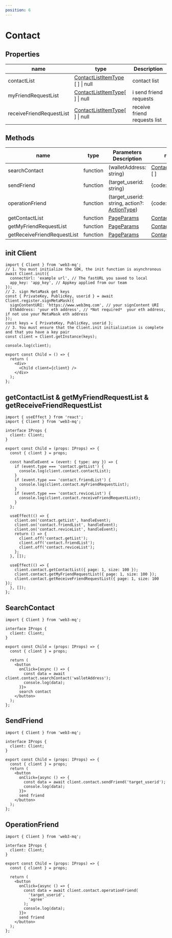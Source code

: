 ```yaml
---
position: 6
---
```


# Contact

## Properties

| name                     | type                                                                                  | Description                  |
| ------------------------ | ------------------------------------------------------------------------------------- | ---------------------------- |
| contactList              | [ContactListItemType](/docs/Web3MQ-SDK/JS-SDK/types/#contactlistitemtype) [ ] \| null | contact list                 |
| myFriendRequestList      | [ContactListItemType](/docs/Web3MQ-SDK/JS-SDK/types/#contactlistitemtype)[ ] \| null  | i send friend requests       |
| receiveFriendRequestList | [ContactListItemType](/docs/Web3MQ-SDK/JS-SDK/types/#contactlistitemtype)[ ] \| null  | receive friend requests list |

## Methods

| name                        | type     | Parameters Description                                                                    | response                                                                      |
| --------------------------- | -------- | ----------------------------------------------------------------------------------------- | ----------------------------------------------------------------------------- |
| searchContact               | function | (walletAddress: string)                                                                   | [ContactListItemType](/docs/Web3MQ-SDK/JS-SDK/types/#contactlistitemtype) [ ] |
| sendFriend                  | function | (target_userid: string)                                                                   | {code: 0, msg: 'ok'}                                                          |
| operationFriend             | function | (target_userid: string, action?: [ActionType](/docs/Web3MQ-SDK/JS-SDK/types/#actiontype)) | {code: 0, msg: 'ok'}                                                          |
| getContactList              | function | [PageParams](/docs/Web3MQ-SDK/JS-SDK/types/#pageparams)                                   | [ContactListItemType](/docs/Web3MQ-SDK/JS-SDK/types/#contactlistitemtype)     |
| getMyFriendRequestList      | function | [PageParams](/docs/Web3MQ-SDK/JS-SDK/types/#pageparams)                                   | [ContactListItemType](/docs/Web3MQ-SDK/JS-SDK/types/#contactlistitemtype)     |
| getReceiveFriendRequestList | function | [PageParams](/docs/Web3MQ-SDK/JS-SDK/types/#pageparams)                                   | [ContactListItemType](/docs/Web3MQ-SDK/JS-SDK/types/#contactlistitemtype)     |

## init Client

```tsx
import { Client } from 'web3-mq';
// 1. You must initialize the SDK, the init function is asynchronous
await Client.init({
  connectUrl: 'example url', // The fastURL you saved to local
  app_key: 'app_key', // Appkey applied from our team
});
// 2. sign MetaMask get keys
const { PrivateKey, PublicKey, userid } = await Client.register.signMetaMask({
  signContentURI: 'https://www.web3mq.com', // your signContent URI
  EthAddress: 'your eth address', // *Not required*  your eth address, if not use your MetaMask eth address
});
const keys = { PrivateKey, PublicKey, userid };
// 3. You must ensure that the Client.init initialization is complete and that you have a key pair
const client = Client.getInstance(keys);

console.log(client);

export const Child = () => {
  return (
    <div>
      <Child client={client} />
    </div>
  );
};
```

## getContactList & getMyFriendRequestList & getReceiveFriendRequestList

```tsx
import { useEffect } from 'react';
import { Client } from 'web3-mq';

interface IProps {
  client: Client;
}

export const Child = (props: IProps) => {
  const { client } = props;

  const handleEvent = (event: { type: any }) => {
    if (event.type === 'contact.getList') {
      console.log(client.contact.contactList);
    }
    if (event.type === 'contact.friendList') {
      console.log(client.contact.myFriendRequestList);
    }
    if (event.type === 'contact.reviceList') {
      console.log(client.contact.receiveFriendRequestList);
    }
  };

  useEffect(() => {
    client.on('contact.getList', handleEvent);
    client.on('contact.friendList', handleEvent);
    client.on('contact.reviceList', handleEvent);
    return () => {
      client.off('contact.getList');
      client.off('contact.friendList');
      client.off('contact.reviceList');
    };
  }, []);

  useEffect(() => {
    client.contact.getContactList({ page: 1, size: 100 });
    client.contact.getMyFriendRequestList({ page: 1, size: 100 });
    client.contact.getReceiveFriendRequestList({ page: 1, size: 100 });
  }, []);
};
```

## SearchContact

```tsx
import { Client } from 'web3-mq';

interface IProps {
  client: Client;
}

export const Child = (props: IProps) => {
  const { client } = props;

  return (
    <button
      onClick={async () => {
        const data = await client.contact.searchContact('walletAddress');
        console.log(data);
      }}>
      search contact
    </button>
  );
};
```

## SendFriend

```tsx
import { Client } from 'web3-mq';

interface IProps {
  client: Client;
}

export const Child = (props: IProps) => {
  const { client } = props;
  return (
    <button
      onClick={async () => {
        const data = await client.contact.sendFriend('target_userid');
        console.log(data);
      }}>
      send friend
    </button>
  );
};
```

## OperationFriend

```tsx
import { Client } from 'web3-mq';

interface IProps {
  client: Client;
}

export const Child = (props: IProps) => {
  const { client } = props;

  return (
    <button
      onClick={async () => {
        const data = await client.contact.operationFriend(
          'target_userid',
          'agree'
        );
        console.log(data);
      }}>
      send friend
    </button>
  );
};
```
